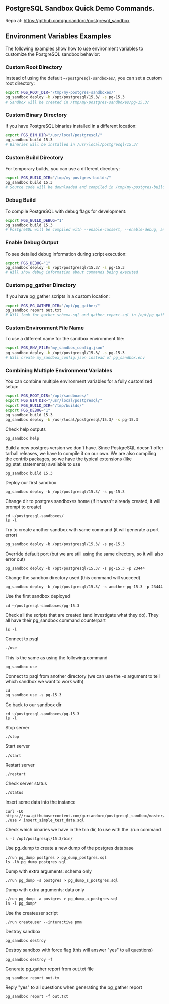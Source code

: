 ## PostgreSQL Sandbox Quick Demo Commands.

Repo at: https://github.com/guriandoro/postgresql_sandbox

## Environment Variables Examples

The following examples show how to use environment variables to customize the PostgreSQL sandbox behavior:

### Custom Root Directory
Instead of using the default `~/postgresql-sandboxes/`, you can set a custom root directory:
```bash
export PGS_ROOT_DIR="/tmp/my-postgres-sandboxes/"
pg_sandbox deploy -b /opt/postgresql/15.3/ -s pg-15.3
# Sandbox will be created in /tmp/my-postgres-sandboxes/pg-15.3/
```

### Custom Binary Directory
If you have PostgreSQL binaries installed in a different location:
```bash
export PGS_BIN_DIR="/usr/local/postgresql/"
pg_sandbox build 15.3
# Binaries will be installed in /usr/local/postgresql/15.3/
```

### Custom Build Directory
For temporary builds, you can use a different directory:
```bash
export PGS_BUILD_DIR="/tmp/my-postgres-builds/"
pg_sandbox build 15.3
# Source code will be downloaded and compiled in /tmp/my-postgres-builds/
```

### Debug Build
To compile PostgreSQL with debug flags for development:
```bash
export PGS_BUILD_DEBUG="1"
pg_sandbox build 15.3
# PostgreSQL will be compiled with --enable-cassert, --enable-debug, and debug CFLAGS
```

### Enable Debug Output
To see detailed debug information during script execution:
```bash
export PGS_DEBUG="1"
pg_sandbox deploy -b /opt/postgresql/15.3/ -s pg-15.3
# Will show debug information about commands being executed
```

### Custom pg_gather Directory
If you have pg_gather scripts in a custom location:
```bash
export PGS_PG_GATHER_DIR="/opt/pg_gather/"
pg_sandbox report out.txt
# Will look for gather_schema.sql and gather_report.sql in /opt/pg_gather/
```

### Custom Environment File Name
To use a different name for the sandbox environment file:
```bash
export PGS_ENV_FILE="my_sandbox_config.json"
pg_sandbox deploy -b /opt/postgresql/15.3/ -s pg-15.3
# Will create my_sandbox_config.json instead of pg_sandbox.env
```

### Combining Multiple Environment Variables
You can combine multiple environment variables for a fully customized setup:
```bash
export PGS_ROOT_DIR="/opt/sandboxes/"
export PGS_BIN_DIR="/usr/local/postgresql/"
export PGS_BUILD_DIR="/tmp/builds/"
export PGS_DEBUG="1"
pg_sandbox build 15.3
pg_sandbox deploy -b /usr/local/postgresql/15.3/ -s pg-15.3
```

Check help outputs
```
pg_sandbox help
```

Build a new postgres version we don't have. Since PostgreSQL doesn't offer tarball releases, we have to compile it on our own. We are also compiling the contrib packages, so we have the typical extensions (like pg_stat_statements) available to use
```
pg_sandbox build 15.3
```

Deploy our first sandbox
```
pg_sandbox deploy -b /opt/postgresql/15.3/ -s pg-15.3
```

Change dir to postgres sandboxes home (if it wasn't already created, it will prompt to create)
```
cd ~/postgresql-sandboxes/
ls -l
```

Try to create another sandbox with same command (it will generate a port error)
```
pg_sandbox deploy -b /opt/postgresql/15.3/ -s pg-15.3
```

Override default port (but we are still using the same directory, so it will also error out)
```
pg_sandbox deploy -b /opt/postgresql/15.3/ -s pg-15.3 -p 23444
```

Change the sandbox directory used (this command will succeed)
```
pg_sandbox deploy -b /opt/postgresql/15.3/ -s another-pg-15.3 -p 23444
```

Use the first sandbox deployed
```
cd ~/postgresql-sandboxes/pg-15.3
```

Check all the scripts that are created (and investigate what they do).
They all have their pg_sandbox command counterpart
```
ls -l
```

Connect to psql
```
./use
```

This is the same as using the following command
```
pg_sandbox use
```

Connect to psql from another directory (we can use the -s argument to tell which sandbox we want to work with)
```
cd
pg_sandbox use -s pg-15.3
```

Go back to our sandbox dir
```
cd ~/postgresql-sandboxes/pg-15.3
ls -l
```

Stop server
```
./stop
```

Start server
```
./start
```

Restart server
```
./restart
```

Check server status
```
./status
```

Insert some data into the instance
```
curl -LO https://raw.githubusercontent.com/guriandoro/postgresql_sandbox/master/insert_simple_test_data.sql
./use < insert_simple_test_data.sql
```

Check which binaries we have in the bin dir, to use with the ./run command
```
s -l /opt/postgresql/15.3/bin/
```

Use pg_dump to create a new dump of the postgres database
```
./run pg_dump postgres > pg_dump_postgres.sql
ls -lh pg_dump_postgres.sql
```
Dump with extra arguments: schema only
```
./run pg_dump -s postgres > pg_dump_s_postgres.sql
```

Dump with extra arguments: data only
```
./run pg_dump -a postgres > pg_dump_a_postgres.sql
ls -l pg_dump*
```
Use the createuser script
```
./run createuser --interactive pmm
```

Destroy sandbox
```
pg_sandbox destroy
```

Destroy sandbox with force flag (this will answer "yes" to all questions)
```
pg_sandbox destroy -f
```

Generate pg_gather report from out.txt file
```
pg_sandbox report out.tx
```

Reply "yes" to all questions when generating the pg_gather report
```
pg_sandbox report -f out.txt
```
